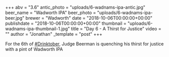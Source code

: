 +++
abv = "3.6"
antic_photo = "uploads/6-wadnams-ipa-antic.jpg"
beer_name = "Wadworth IPA"
beer_photo = "uploads/6-wadnams-ipa-beer.jpg"
brewer = "Wadworth"
date = "2018-10-06T00:00:00+00:00"
publishdate = "2018-10-06T00:00:00+00:00"
thumbnail = "uploads/6-wadnams-ipa-thumbnail-1.jpg"
title = "Day 6 - A Thirst for Justice"
video = ""
author = "Jonathan"
_template = "post"
+++

For the 6th of [#Drinktober](https://www.facebook.com/hashtag/drinktober?source=feed_text&epa=HASHTAG), Judge Beerman is quenching his thirst for justice with a pint of Wadworth IPA
